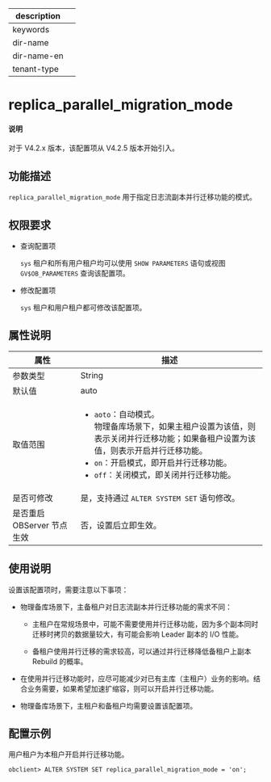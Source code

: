 |description||
|---|---|
|keywords||
|dir-name||
|dir-name-en||
|tenant-type||

# replica_parallel_migration_mode

<main id="notice" type='explain'>
<h4>说明</h4>
<p>对于 V4.2.x 版本，该配置项从 V4.2.5 版本开始引入。</p>
</main>

## 功能描述

`replica_parallel_migration_mode` 用于指定日志流副本并行迁移功能的模式。

## 权限要求

* 查询配置项

  `sys` 租户和所有用户租户均可以使用 `SHOW PARAMETERS` 语句或视图 `GV$OB_PARAMETERS` 查询该配置项。

* 修改配置项

  `sys` 租户和用户租户都可修改该配置项。

## 属性说明

| **属性**  | **描述** |
| ----------|----------------------------------|
| 参数类型   | String |
| 默认值     | auto |
| 取值范围   |<ul><li>`aoto`：自动模式。</br>物理备库场景下，如果主租户设置为该值，则表示关闭并行迁移功能；如果备租户设置为该值，则表示开启并行迁移功能。</li> <li>`on`：开启模式，即开启并行迁移功能。</li> <li>`off`：关闭模式，即关闭并行迁移功能。</li></ul> |
| 是否可修改 | 是，支持通过 `ALTER SYSTEM SET` 语句修改。|
| 是否重启 OBServer 节点生效 | 否，设置后立即生效。  |

## 使用说明

设置该配置项时，需要注意以下事项：

* 物理备库场景下，主备租户对日志流副本并行迁移功能的需求不同：

  * 主租户在常规场景中，可能不需要使用并行迁移功能，因为多个副本同时迁移时拷贝的数据量较大，有可能会影响 Leader 副本的 I/O 性能。

  * 备租户使用并行迁移的需求较高，可以通过并行迁移降低备租户上副本 Rebuild 的概率。

* 在使用并行迁移功能时，应尽可能减少对已有主库（主租户）业务的影响。结合业务需要，如果希望加速扩缩容，则可以开启并行迁移功能。

* 物理备库场景下，主租户和备租户均需要设置该配置项。

## 配置示例

用户租户为本租户开启并行迁移功能。

```shell
obclient> ALTER SYSTEM SET replica_parallel_migration_mode = 'on';
```



